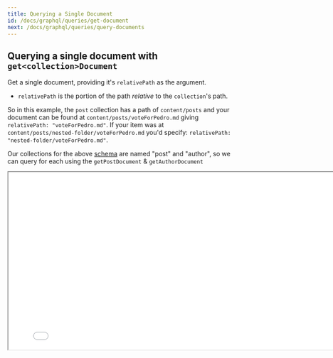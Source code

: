 ```yaml
---
title: Querying a Single Document
id: /docs/graphql/queries/get-document
next: /docs/graphql/queries/query-documents
---
```


## Querying a single document with `get<collection>Document`

Get a single document, providing it's `relativePath` as the argument.

- `relativePath` is the portion of the path _relative_ to the `collection`'s path.

So in this example, the `post` collection has a path of `content/posts` and your document can be found at `content/posts/voteForPedro.md` giving `relativePath: "voteForPedro.md"`. If your item was at `content/posts/nested-folder/voteForPedro.md` you'd specify: `relativePath: "nested-folder/voteForPedro.md"`.

Our collections for the above [schema](/docs/graphql/queries/#example-schema) are named "post" and "author", so we can query for each using the `getPostDocument` & `getAuthorDocument`

<iframe loading="lazy" src="/api/graphiql/?query=%7B%0A%20%20post(relativePath%3A%20%22voteForPedro.json%22)%20%7B%0A%20%20%20%20title%0A%20%20%20%20category%0A%20%20%20%20author%20%7B%0A%20%20%20%20%20%20__typename%0A%20%20%20%20%20%20...%20on%20Author%20%7B%0A%20%20%20%20%20%20%20%20name%0A%20%20%20%20%20%20%7D%0A%20%20%20%20%7D%0A%20%20%7D%0A%7D%0A" width="800" height="400" />

<iframe loading="lazy" src="/api/graphiql/?query=%7B%0A%20%20author(relativePath%3A%20%22napolean.json%22)%20%7B%0A%20%20%20%20name%0A%20%20%7D%0A%7D%0A" width="800" height="400" />
